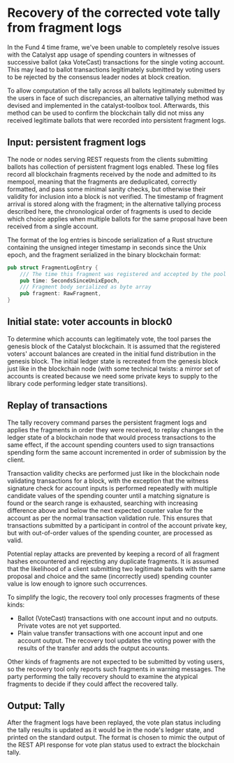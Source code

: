 # Recovery of the corrected vote tally from fragment logs

In the Fund 4 time frame, we've been unable to completely resolve issues
with the Catalyst app usage of spending counters in witnesses of successive
ballot (aka VoteCast) transactions for the single voting account.
This may lead to ballot transactions legitimately submitted by voting users
to be rejected by the consensus leader nodes at block creation.

To allow computation of the tally across all ballots legitimately submitted
by the users in face of such discrepancies, an alternative
tallying method was devised and implemented in the catalyst-toolbox tool.
Afterwards, this method can be used to confirm the blockchain tally did not
miss any received legitimate ballots that were recorded into persistent
fragment logs.

## Input: persistent fragment logs

The node or nodes serving REST requests from the clients submitting ballots
has collection of persistent fragment logs enabled. These log files record all
blockchain fragments received by the node and admitted to its mempool,
meaning that the fragments are deduplicated, correctly formatted, and pass some
minimal sanity checks, but otherwise their validity for inclusion into a block
is not verified. The timestamp of fragment arrival is stored along with the
fragment; in the alternative tallying process described here, the chronological
order of fragments is used to decide which choice applies when multiple ballots
for the same proposal have been received from a single account.

The format of the log entries is bincode serialization of a Rust structure
containing the unsigned integer timestamp in seconds since the Unix epoch,
and the fragment serialized in the binary blockchain format: 

```rust
pub struct FragmentLogEntry {
    /// The time this fragment was registered and accepted by the pool
    pub time: SecondsSinceUnixEpoch,
    /// Fragment body serialized as byte array
    pub fragment: RawFragment,
}
```

## Initial state: voter accounts in block0

To determine which accounts can legitimately vote, the tool parses the
genesis block of the Catalyst blockchain. It is assumed that the registered
voters' account balances are created in the initial fund distribution in the
genesis block. The initial ledger state is recreated from the genesis block
just like in the blockchain node (with some technical twists: a
mirror set of accounts is created because we need some private keys to
supply to the library code performing ledger state transitions).

## Replay of transactions

The tally recovery command parses the persistent fragment logs and applies
the fragments in order they were received, to replay changes in the ledger state
of a blockchain node that would process transactions to the same effect, if
the account spending counters used to sign transactions spending form the same
account incremented in order of submission by the client.

Transaction validity checks are performed just like in the blockchain node
validating transactions for a block, with the exception that the witness
signature check for account inputs is performed repeatedly with multiple
candidate values of the spending counter until a matching signature is found
or the search range is exhausted, searching with increasing difference
above and below the next expected counter value for the account
as per the normal transaction validation rule. This ensures that transactions
submitted by a participant in control of the account private key, but
with out-of-order values of the spending counter, are processed as valid.

Potential replay attacks are prevented by keeping a record of all fragment
hashes encountered and rejecting any duplicate fragments. It is assumed that
the likelihood of a client submitting two legitimate ballots with the same
proposal and choice and the same (incorrectly used) spending counter value
is low enough to ignore such occurrences.

To simplify the logic, the recovery tool only processes fragments of
these kinds:

- Ballot (VoteCast) transactions with one account input and no outputs.
  Private votes are not yet supported.
- Plain value transfer transactions with one account input and one account
  output. The recovery tool updates the voting power with the results of
  the transfer and adds the output accounts.

Other kinds of fragments are not expected to be submitted by voting users,
so the recovery tool only reports such fragments in warning messages.
The party performing the tally recovery should to examine the atypical
fragments to decide if they could affect the recovered tally.

## Output: Tally

After the fragment logs have been replayed, the vote plan status including
the tally results is updated as it would be in the node's ledger state,
and printed on the standard output.
The format is chosen to mimic the output of the REST API response for vote
plan status used to extract the blockchain tally.
